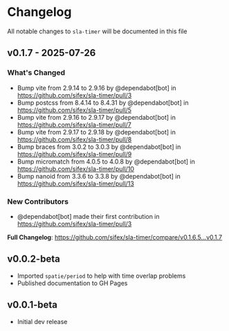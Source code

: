 # Changelog

All notable changes to `sla-timer` will be documented in this file

## v0.1.7 - 2025-07-26

### What's Changed

* Bump vite from 2.9.14 to 2.9.16 by @dependabot[bot] in https://github.com/sifex/sla-timer/pull/3
* Bump postcss from 8.4.14 to 8.4.31 by @dependabot[bot] in https://github.com/sifex/sla-timer/pull/5
* Bump vite from 2.9.16 to 2.9.17 by @dependabot[bot] in https://github.com/sifex/sla-timer/pull/7
* Bump vite from 2.9.17 to 2.9.18 by @dependabot[bot] in https://github.com/sifex/sla-timer/pull/8
* Bump braces from 3.0.2 to 3.0.3 by @dependabot[bot] in https://github.com/sifex/sla-timer/pull/9
* Bump micromatch from 4.0.5 to 4.0.8 by @dependabot[bot] in https://github.com/sifex/sla-timer/pull/10
* Bump nanoid from 3.3.6 to 3.3.8 by @dependabot[bot] in https://github.com/sifex/sla-timer/pull/13

### New Contributors

* @dependabot[bot] made their first contribution in https://github.com/sifex/sla-timer/pull/3

**Full Changelog**: https://github.com/sifex/sla-timer/compare/v0.1.6.5...v0.1.7

## v0.0.2-beta

- Imported `spatie/period` to help with time overlap problems
- Published documentation to GH Pages

## v0.0.1-beta

- Initial dev release
